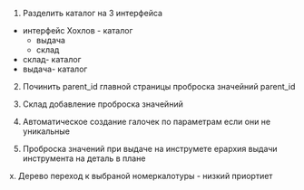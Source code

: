1. Разделить каталог на 3 интерфейса

- интерфейс Хохлов - каталог
  - выдача
  - склад
- склад- каталог
- выдача- каталог

2. Починить parent_id главной страницы
   проброска значейний parent_id

3. Склад добавление проброска значейний

4. Автоматическое создание галочек по параметрам если они не уникальные

5. Проброска значений при выдаче на инструмете
   ерархия выдачи инструмента на деталь в плане

x. Дерево переход к выбраной номеркалотуры - низкий приортиет
